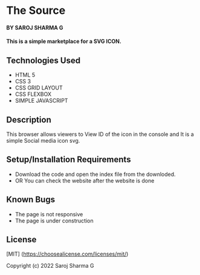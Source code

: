 # The Source

#### BY SAROJ SHARMA G

#### This is a simple marketplace for a SVG ICON.

## Technologies Used

* HTML 5
* CSS 3
* CSS GRID LAYOUT
* CSS FLEXBOX
* SIMPLE JAVASCRIPT 


## Description

This browser allows viewers to View ID of the icon in the console and It is a simple Social media icon svg.




## Setup/Installation Requirements

* Download the code and open the index file from the downloded.
* OR You can check the website after the website is done 


## Known Bugs

* The page is not responsive
* The page is under construction

## License

[MIT] (https://choosealicense.com/licenses/mit/) 

Copyright (c) 2022 Saroj Sharma G